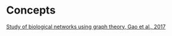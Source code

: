 # Concepts
[Study of biological networks using graph theory, Gao et al., 2017](https://www.sciencedirect.com/science/article/pii/S1319562X17302966?via%3Dihub)
